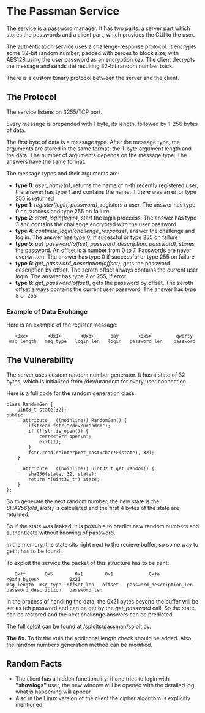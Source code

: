 # The Passman Service

The service is a password manager. It has two parts: a server part which stores the passwords and a client part, which provides the GUI to the user.

The authentication service uses a challenge-response protocol. It encrypts some 32-bit random number, padded with zeroes to block size, with AES128 using the user password as an encryption key. The client decrypts the message and sends the resulting 32-bit random number back.

There is a custom binary protocol between the server and the client.

## The Protocol

The service listens on 3255/TCP port.

Every message is prepended with 1 byte, its length, followed by 1-256 bytes of data.

The first byte of data is a message type. After the message type, the arguments are stored in the same format: the 1-byte argument length and the data. The number of arguments depends on the message type. The answers have the same format.

The message types and their arguments are:

* **type 0**: *user_name(n)*, returns the name of n-th recently registered user, the answer has type 1 and contains the name, if there was an error type 255 is returned
* **type 1**: *register(login, password)*, registers a user. The answer has type 0 on success and type 255 on failure
* **type 2**: *start_login(login)*, start the login proccess. The answer has type 3 and contains the challenge encrypted with the user password
* **type 4**: *continue_login(challenge_response)*, answer the challenge and log in. The answer has type 0, if sucessful or type 255 on failure
* **type 5**: *put_password(offset, password_description, password)*, stores the password. An offset is a number from 0 to 7. Passwords are never overwritten. The answer has type 0 if successful or type 255 on failure
* **type 6**: *get_password_description(offset)*, gets the password description by offset. The zeroth offset always contains the current user login. The answer has type 7 or 255, if error
* **type 8**: *get_password(offset)*, gets the password by offset. The zeroth offset always contains the current user password. The answer has type 8 or 255

### Example of Data Exchange

Here is an example of the register message:

```
   <0xc>       <0x1>       <0x3>      bay       <0x5>         qwerty
 msg_length   msg_type   login_len   login   password_len    password
```

## The Vulnerability

The server uses custom random number generator. It has a state of 32 bytes, which is initialized from /dev/urandom for every user connection.

Here is a full code for the random generation class:

```
class RandomGen {
    uint8_t state[32];
public:
    __attribute__ ((noinline)) RandomGen() {
        ifstream fstr("/dev/urandom");
        if (!fstr.is_open()) {
            cerr<<"Err open\n";
            exit(1);
        }
        fstr.read(reinterpret_cast<char*>(state), 32);
    }

    __attribute__ ((noinline)) uint32_t get_random() {
        sha256(state, 32, state);
        return *(uint32_t*) state;
    }
};
```

So to generate the next random number, the new state is the *SHA256(old_state)* is calculated and the first 4 bytes of the state are returned.

So if the state was leaked, it is possible to predict new random numbers and authenticate without knowing of password.

In the memory, the state sits right next to the recieve buffer, so some way to get it has to be found.

To exploit the service the packet of this structure has to be sent:

```
   0xff       0x5        0x1        0x1             0xfa                  <0xfa bytes>           0x21
msg_length  msg_type  offset_len   offset   password_description_len   password_description   password_len
```

In the process of handling the data, the 0x21 bytes beyond the buffer will be set as teh password and can be get by the *get_password* call. So the state can be restored and the next challenge answers can be predicted.

The full sploit can be found at [/sploits/passman/sploit.py](../../sploits/passman/sploit.py).


**The fix.** To fix the vuln the additional length check should be added. Also, the random numbers generation method can be modified.

## Random Facts

- The client has a hidden functionality: if one tries to login with **"showlogs"** user, the new window will be opened with the detailed log what is happening will appear
- Also in the Linux version of the client the cipher algorithm is explicitly mentioned
